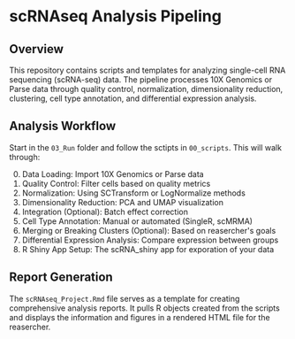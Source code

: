 # scRNAseq Analysis Pipeling

## Overview

This repository contains scripts and templates for analyzing single-cell RNA sequencing (scRNA-seq) data. The pipeline processes 10X Genomics or Parse data through quality control, normalization, dimensionality reduction, clustering, cell type annotation, and differential expression analysis.


## Analysis Workflow 

Start in the `03_Run` folder and follow the sctipts in `00_scripts`. This will walk through:

0. Data Loading: Import 10X Genomics or Parse data 
1. Quality Control: Filter cells based on quality metrics
2. Normalization: Using SCTransform or LogNormalize methods
3. Dimensionality Reduction: PCA and UMAP visualization
4. Integration (Optional): Batch effect correction
5. Cell Type Annotation: Manual or automated (SingleR, scMRMA)
6. Merging or Breaking Clusters (Optional): Based on reasercher's goals
7. Differential Expression Analysis: Compare expression between groups
8. R Shiny App Setup: The scRNA_shiny app for exporation of your data 

## Report Generation 

The `scRNAseq_Project.Rmd` file serves as a template for creating comprehensive analysis reports. It pulls R objects created from the scripts and displays the information and figures in a rendered HTML file for the reasercher. 

